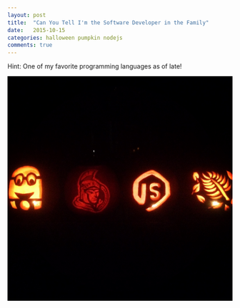 ```yaml
---
layout: post
title:  "Can You Tell I'm the Software Developer in the Family"
date:   2015-10-15
categories: halloween pumpkin nodejs
comments: true
---
```



Hint: One of my favorite programming languages as of late!


![Node.js Inspired Pumpkin](/img/halloween-pumpkins-2015.jpg "Node.js Inspired Pumpkin")
